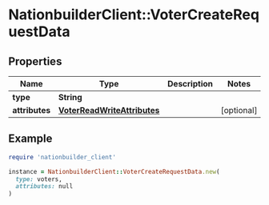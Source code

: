 # NationbuilderClient::VoterCreateRequestData

## Properties

| Name | Type | Description | Notes |
| ---- | ---- | ----------- | ----- |
| **type** | **String** |  |  |
| **attributes** | [**VoterReadWriteAttributes**](VoterReadWriteAttributes.md) |  | [optional] |

## Example

```ruby
require 'nationbuilder_client'

instance = NationbuilderClient::VoterCreateRequestData.new(
  type: voters,
  attributes: null
)
```

